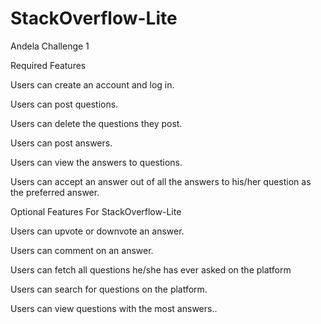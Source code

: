# StackOverflow-Lite
Andela Challenge 1

Required Features

Users can create an account and log in.

Users can post questions.

Users can delete the questions they post.

Users can post answers.

Users can view the answers to questions.

Users can accept an answer out of all the answers to his/her question as the preferred answer. 




Optional Features For StackOverflow-Lite

Users can upvote or downvote an answer.

Users can comment on an answer.

Users can fetch all questions he/she has ever asked on the platform

Users can search for questions on the platform.

Users can view questions with the most answers..


